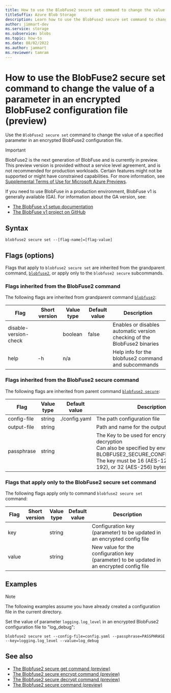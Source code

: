 ```yaml
---
title: How to use the BlobFuse2 secure set command to change the value of a parameter in an encrypted BlobFuse2 configuration file (preview) | Microsoft Docs
titleSuffix: Azure Blob Storage
description: Learn how to use the BlobFuse2 secure set command to change the value of a parameter in an encrypted BlobFuse2 configuration file (preview)
author: jimmart-dev
ms.service: storage
ms.subservice: blobs
ms.topic: how-to
ms.date: 08/02/2022
ms.author: jammart
ms.reviewer: tamram
---
```


# How to use the BlobFuse2 secure set command to change the value of a parameter in an encrypted BlobFuse2 configuration file (preview)

Use the `BlobFuse2 secure set` command to change the value of a specified parameter in an encrypted BlobFuse2 configuration file.

> [!IMPORTANT]
> BlobFuse2 is the next generation of BlobFuse and is currently in preview.
> This preview version is provided without a service level agreement, and is not recommended for production workloads. Certain features might not be supported or might have constrained capabilities.
> For more information, see [Supplemental Terms of Use for Microsoft Azure Previews](https://azure.microsoft.com/support/legal/preview-supplemental-terms/).
>
> If you need to use BlobFuse in a production environment, BlobFuse v1 is generally available (GA). For information about the GA version, see:
>
> - [The BlobFuse v1 setup documentation](storage-how-to-mount-container-linux.md)
> - [The BlobFuse v1 project on GitHub](https://github.com/Azure/azure-storage-fuse/tree/master)

## Syntax

`blobfuse2 secure set --[flag-name]=[flag-value]`

## Flags (options)

Flags that apply to `blobfuse2 secure set` are inherited from the grandparent command, [`blobfuse2`](blobfuse2-commands.md), or apply only to the `blobfuse2 secure` subcommands.

### Flags inherited from the BlobFuse2 command

The following flags are inherited from grandparent command [`blobfuse2`](blobfuse2-commands.md):

| Flag | Short version | Value type | Default value | Description |
|--|--|--|--|--|
| disable-version-check |    | boolean | false | Enables or disables automatic version checking of the BlobFuse2 binaries |
| help                  | -h | n/a     |       | Help info for the blobfuse2 command and subcommands                      |

### Flags inherited from the BlobFuse2 secure command

The following flags are inherited from parent command [`blobfuse2 secure`](blobfuse2-commands-secure.md):

| Flag | Value type | Default value | Description |
|--|--|--|--|
| config-file        | string  | ./config.yaml                  | The path configuration file       |
| output-file        | string  |                                | Path and name for the output file |
| passphrase         | string  |                                | The Key to be used for encryption or decryption<br />Can also be specified by environment variable BLOBFUSE2_SECURE_CONFIG_PASSPHRASE.<br />The key must be 16 (AES-128), 24 (AES-192), or 32 (AES-256) bytes in length. |

### Flags that apply only to the BlobFuse2 secure set command

The following flags apply only to command `blobfuse2 secure set` command:

| Flag | Short<br />version | Value<br />type | Default<br />value | Description |
|--|--|--|--|--|
| key   | | string | | Configuration key (parameter) to be updated in an encrypted config file |
| value | | string | | New value for the configuration key (parameter) to be updated in an encrypted config file |

## Examples

> [!NOTE]
> The following examples assume you have already created a configuration file in the current directory.

Set the value of parameter `logging.log_level` in an encrypted BlobFuse2 configuration file to "log_debug":

`blobfuse2 secure set --config-file=config.yaml --passphrase=PASSPHRASE --key=logging.log_level --value=log_debug`

## See also

- [The Blobfuse2 secure get command (preview)](blobfuse2-commands-secure-get.md)
- [The Blobfuse2 secure encrypt command (preview)](blobfuse2-commands-secure-encrypt.md)
- [The Blobfuse2 secure decrypt command (preview)](blobfuse2-commands-secure-decrypt.md)
- [The Blobfuse2 secure command (preview)](blobfuse2-commands-secure.md)
